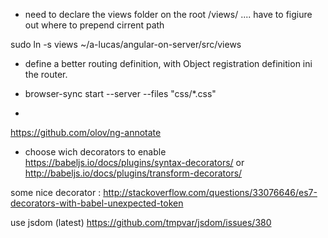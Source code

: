 - need to declare the views folder on the root /views/ .... 
have to figiure out where to prepend cirrent path 

sudo ln -s views ~/a-lucas/angular-on-server/src/views

- define a better routing definition, with Object registration definition ini the router.

- browser-sync start --server --files "css/*.css"

- <div ng-app="myApp" ng-strict-di>
https://github.com/olov/ng-annotate


- choose wich decorators to enable
https://babeljs.io/docs/plugins/syntax-decorators/
or
http://babeljs.io/docs/plugins/transform-decorators/


some nice decorator : 
http://stackoverflow.com/questions/33076646/es7-decorators-with-babel-unexpected-token


use jsdom (latest)
https://github.com/tmpvar/jsdom/issues/380
